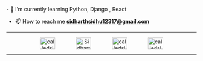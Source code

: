 

<br>
- 🌱 I’m currently learning Python, Django , React

- 📫 How to reach me **sidharthsidhu12317@gmail.com**
<hr>
   <p align="center">
        <a href="https://twitter.com/calledsidd" target="blank"><img align="center"
                src="https://skillicons.dev/icons?i=twitter"
                alt="calledsidd" height="30" width="40" /></a>
                <span>&nbsp&nbsp&nbsp&nbsp&nbsp&nbsp&nbsp&nbsp&nbsp&nbsp&nbsp&nbsp</span>
        <a href="https://www.linkedin.com/in/sidharth-s-332501224/" target="blank"><img
                align="center"
                src="https://skillicons.dev/icons?i=linkedin"
                alt="Sidharth S" height="30" width="40" /></a>
                <span>&nbsp&nbsp&nbsp&nbsp&nbsp&nbsp&nbsp&nbsp&nbsp&nbsp&nbsp&nbsp</span>
        <a href="https://www.instagram.com/calledsidd/" target="blank"><img align="center"
                src="https://skillicons.dev/icons?i=instagram"
                alt="calledsidd" height="30" width="40" /></a>
                 <span>&nbsp&nbsp&nbsp&nbsp&nbsp&nbsp&nbsp&nbsp&nbsp&nbsp&nbsp&nbsp</span>
        <a href="http://discordapp.com/users/515525633409941504" target="blank"><img align="center"
                      src="https://skillicons.dev/icons?i=discord"
                      alt="calledsidd" height="30" width="40" /></a>
    </p>
    <hr>

